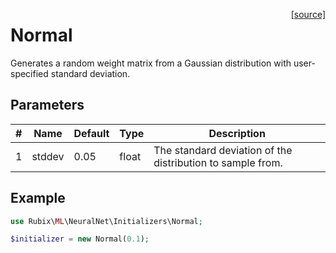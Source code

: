 <span style="float:right;"><a href="https://github.com/RubixML/ML/blob/master/src/NeuralNet/Initializers/Normal.php">[source]</a></span>

# Normal
Generates a random weight matrix from a Gaussian distribution with user-specified standard deviation.

## Parameters
| # | Name | Default | Type | Description |
|---|---|---|---|---|
| 1 | stddev | 0.05 | float | The standard deviation of the distribution to sample from. |

## Example
```php
use Rubix\ML\NeuralNet\Initializers\Normal;

$initializer = new Normal(0.1);
```